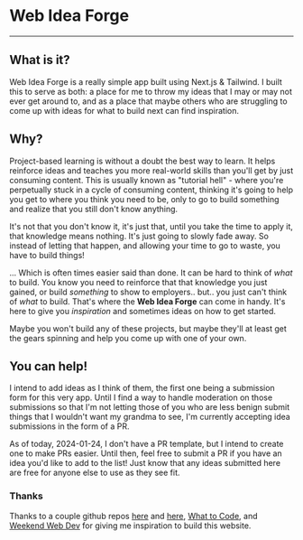 # Web Idea Forge

---

## What is it?

Web Idea Forge is a really simple app built using Next.js & Tailwind. I built this to serve as both: a place for me to throw my ideas that I may or may not ever get around to, and as a place that maybe others who are struggling to come up with ideas for what to build next can find inspiration.

## Why?

Project-based learning is without a doubt the best way to learn. It helps reinforce ideas and teaches you more real-world skills than you'll get by just consuming content. This is usually known as "tutorial hell" - where you're perpetually stuck in a cycle of consuming content, thinking it's going to help you get to where you think you need to be, only to go to build something and realize that you still don't know anything.

It's not that you don't know it, it's just that, until you take the time to apply it, that knowledge means nothing. It's just going to slowly fade away. So instead of letting that happen, and allowing your time to go to waste, you have to build things!

... Which is often times easier said than done. It can be hard to think of _what_ to build. You know you need to reinforce that that knowledge you just gained, or build _something_ to show to employers.. but.. you just can't think of _what_ to build. That's where the **Web Idea Forge** can come in handy. It's here to give you _inspiration_ and sometimes ideas on how to get started.

Maybe you won't build any of these projects, but maybe they'll at least get the gears spinning and help you come up with one of your own.

## You can help!

I intend to add ideas as I think of them, the first one being a submission form for this very app. Until I find a way to handle moderation on those submissions so that I'm not letting those of you who are less benign submit things that I wouldn't want my grandma to see, I'm currently accepting idea submissions in the form of a PR.

As of today, 2024-01-24, I don't have a PR template, but I intend to create one to make PRs easier. Until then, feel free to submit a PR if you have an idea you'd like to add to the list! Just know that any ideas submitted here are free for anyone else to use as they see fit.

### Thanks

Thanks to a couple github repos [here](https://github.com/Divide-By-0/ideas-for-projects-people-would-use) and [here](https://github.com/joereynolds/what-to-code), [What to Code](https://what-to-code.com/), and [Weekend Web Dev](https://weekendwebdev.substack.com/) for giving me inspiration to build this website.
